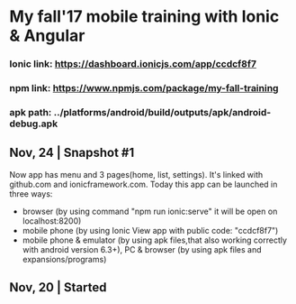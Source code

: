 # My fall'17 mobile training with Ionic & Angular #
### Ionic link: https://dashboard.ionicjs.com/app/ccdcf8f7 ###
### npm link: https://www.npmjs.com/package/my-fall-training ###
### apk path: ../platforms/android/build/outputs/apk/android-debug.apk ###

## Nov, 24 | Snapshot #1 ##
Now app has menu and 3 pages(home, list, settings). 
It's linked with github.com and ionicframework.com. 
Today this app can be launched in three ways:
- browser (by using command "npm run ionic:serve" it will be open on localhost:8200)
- mobile phone (by using Ionic View app with public code: "ccdcf8f7")
- mobile phone & emulator (by using apk files,that also working correctly with android version 6.3+), 
  PC & browser (by using apk files and expansions/programs)

## Nov, 20 | Started ##
